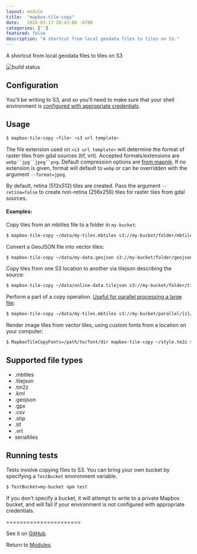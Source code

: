 ```yaml
---
layout: module
title:  "mapbox-tile-copy"
date:   2016-03-17 20:43:00 -0700
categories: ['']
featured: false
description: "A shortcut from local geodata files to tiles on S3."
---
```



A shortcut from local geodata files to tiles on S3

![build status](https://travis-ci.org/mapbox/mapbox-tile-copy.svg?branch=master)

## Configuration

You'll be writing to S3, and so you'll need to make sure that your shell environment is [configured with appropriate credentials](http://docs.aws.amazon.com/AWSJavaScriptSDK/guide/node-configuring.html).

## Usage

```sh
$ mapbox-tile-copy <file> <s3 url template>
```

The file extension used on `<s3 url template>` will determine the format of raster tiles from gdal sources (tif, vrt). Accepted formats/extensions are `webp``jpg``jpeg``png`. Default compression options are [from mapnik](https://github.com/mapnik/mapnik/wiki/Image-IO#default-output-details). If no extension is given, format will default to `webp` or can be overridden with the argument `--format=jpeg`.

By default, retina (512x512) tiles are created. Pass the argument `--retina=false` to create non-retina (256x256) tiles for raster tiles from gdal sources.

#### Examples:

Copy tiles from an mbtiles file to a folder in `my-bucket`:
```sh
$ mapbox-tile-copy ~/data/my-tiles.mbtiles s3://my-bucket/folder/mbtiles/{z}/{x}/{y}
```

Convert a GeoJSON file into vector tiles:
```sh
$ mapbox-tile-copy ~/data/my-data.geojson s3://my-bucket/folder/geojson/{z}/{x}/{y}
```

Copy tiles from one S3 location to another via tilejson describing the source:
```sh
$ mapbox-tile-copy ~/data/online-data.tilejson s3://my-bucket/folder/tilejson/{z}/{x}/{y}
```

Perform a part of a copy operation. [Useful for parallel processing a large file](https://github.com/mapbox/tilelive.js#parallel-read-streams):
```sh
$ mapbox-tile-copy ~/data/my-tiles.mbtiles s3://my-bucket/parallel/{z}/{x}/{y} --part 2 --parts 12
```

Render image tiles from vector tiles, using custom fonts from a location on your computer:
```sh
$ MapboxTileCopyFonts=/path/to/font/dir mapbox-tile-copy ~/style.tm2z s3://my-bucket/pngs/{z}/{x}/{y}
```

## Supported file types

- .mbtiles
- .tilejson
- .tm2z
- .kml
- .geojson
- .gpx
- .csv
- .shp
- .tif
- .vrt
- serialtiles

## Running tests

Tests involve copying files to S3. You can bring your own bucket by specifying a `TestBucket` environment variable.
```sh
$ TestBucket=my-bucket npm test
```

If you don't specify a bucket, it will attempt to write to a private Mapbox bucket, and will fail if your environment is not configured with appropriate credentials.


======================

See it on [GitHub](https://github.com/digidem/mapbox-tile-copy).

Return to [Modules](/modules).